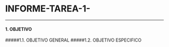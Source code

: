 # INFORME-TAREA-1-
----------------
#### 1. OBJETIVO
#####1.1. OBJETIVO GENERAL
#####1.2. OBJETIVO ESPECIFICO
